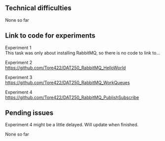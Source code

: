 Technical difficulties
-----------------------

None so far



Link to code for experiments
-----------------------------



Experiment 1<br>
This task was only about installing RabbitMQ, so there is no code to link to...



Experiment 2<br>
https://github.com/Tore422/DAT250_RabbitMQ_HelloWorld



Experiment 3<br>
https://github.com/Tore422/DAT250_RabbitMQ_WorkQueues





Experiment 4<br>
https://github.com/Tore422/DAT250_RabbitMQ_PublishSubscribe






Pending issues
---------------


Experiment 4 might be a little delayed. Will update when finished.


None so far





